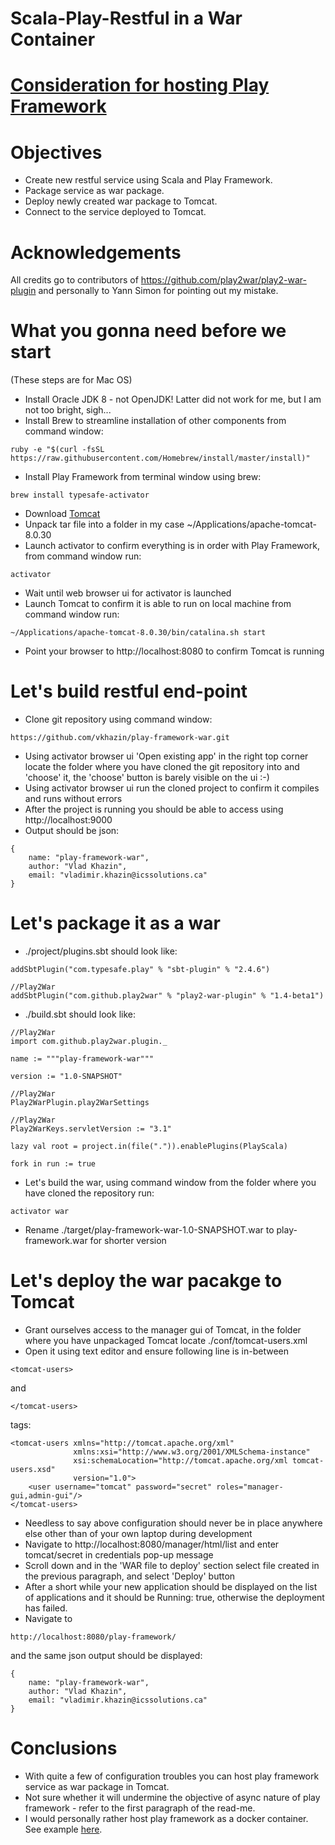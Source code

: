 # Scala-Play-Restful in a War Container #

# [Consideration for hosting Play Framework](https://docs.google.com/document/d/1VPx4RPppCrYo9asVq96gWmZq6N7Nyr4cRhidQpA7Lvo/edit#heading=h.3w1vsjn6xj3w) #

# Objectives #
* Create new restful service using Scala and Play Framework.
* Package service as war package.
* Deploy newly created war package to Tomcat.
* Connect to the service deployed to Tomcat.

# Acknowledgements #
All credits go to contributors of https://github.com/play2war/play2-war-plugin and personally to Yann Simon for pointing out my mistake.
 
# What you gonna need before we start #
(These steps are for Mac OS)

* Install Oracle JDK 8 - not OpenJDK! Latter did not work for me, but I am not too bright, sigh...
* Install Brew to streamline installation of other components from command window:
```
ruby -e "$(curl -fsSL https://raw.githubusercontent.com/Homebrew/install/master/install)"
```
* Install Play Framework from terminal window using brew:  
```
brew install typesafe-activator
```
* Download [Tomcat](http://apache.mirror.iweb.ca/tomcat/tomcat-8/v8.0.30/bin/apache-tomcat-8.0.30.tar.gz)
* Unpack tar file into a folder in my case ~/Applications/apache-tomcat-8.0.30
* Launch activator to confirm everything is in order with Play Framework, from command window run:  
```
activator
```
* Wait until web browser ui for activator is launched
* Launch Tomcat to confirm it is able to run on local machine from command window run:
```
~/Applications/apache-tomcat-8.0.30/bin/catalina.sh start
```
* Point your browser to http://localhost:8080 to confirm Tomcat is running

# Let's build restful end-point #
* Clone git repository using command window:
```
https://github.com/vkhazin/play-framework-war.git
```
* Using activator browser ui 'Open existing app' in the right top corner 
locate the folder where you have cloned the git repository into and 'choose' it, 
the 'choose' button is barely visible on the ui :-)
* Using activator browser ui run the cloned project to confirm it compiles and runs without errors
* After the project is running you should be able to access using http://localhost:9000
* Output should be json:
```
{
    name: "play-framework-war",
    author: "Vlad Khazin",
    email: "vladimir.khazin@icssolutions.ca"
}
```

# Let's package it as a war #
* ./project/plugins.sbt should look like:
```
addSbtPlugin("com.typesafe.play" % "sbt-plugin" % "2.4.6")

//Play2War
addSbtPlugin("com.github.play2war" % "play2-war-plugin" % "1.4-beta1")
```
* ./build.sbt should look like:
```
//Play2War
import com.github.play2war.plugin._

name := """play-framework-war"""

version := "1.0-SNAPSHOT"

//Play2War
Play2WarPlugin.play2WarSettings

//Play2War
Play2WarKeys.servletVersion := "3.1"

lazy val root = project.in(file(".")).enablePlugins(PlayScala)

fork in run := true
```
* Let's build the war, using command window from the folder where you have cloned the repository run:
```
activator war
```
* Rename ./target/play-framework-war-1.0-SNAPSHOT.war to play-framework.war for shorter version

# Let's deploy the war pacakge to Tomcat #
* Grant ourselves access to the manager gui of Tomcat, in the folder where you have unpackaged Tomcat locate ./conf/tomcat-users.xml
* Open it using text editor and ensure following line is in-between 
```
<tomcat-users>
```
and 
```
</tomcat-users>
```
tags:
```
<tomcat-users xmlns="http://tomcat.apache.org/xml"
              xmlns:xsi="http://www.w3.org/2001/XMLSchema-instance"
              xsi:schemaLocation="http://tomcat.apache.org/xml tomcat-users.xsd"
              version="1.0">
    <user username="tomcat" password="secret" roles="manager-gui,admin-gui"/>
</tomcat-users>
```
* Needless to say above configuration should never be in place anywhere else other than of your own laptop during development
* Navigate to http://localhost:8080/manager/html/list and enter tomcat/secret in credentials pop-up message
* Scroll down and in the 'WAR file to deploy' section select file created in the previous paragraph, and select 'Deploy' button
* After a short while your new application should be displayed on the list of applications and it should be Running: true, otherwise the deployment has failed.
* Navigate to 
```
http://localhost:8080/play-framework/
```
and the same json output should be displayed:
```
{
    name: "play-framework-war",
    author: "Vlad Khazin",
    email: "vladimir.khazin@icssolutions.ca"
}
```

# Conclusions #
* With quite a few of configuration troubles you can host play framework service as war package in Tomcat.
* Not sure whether it will undermine the objective of async nature of play framework - refer to the first paragraph of the read-me.
* I would personally rather host play framework as a docker container. See example [here](https://github.com/vkhazin/play-framework-docker).